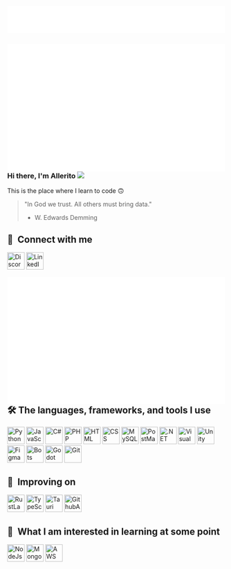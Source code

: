 <h1 align="center">
  <img src="https://github.com/Allerito/Allerito/blob/main/name.svg" alt="Allerito" />
</h1>

<a href="#macropower-title">
  <img src="https://raw.githubusercontent.com/Allerito/github-stats-transparent/output/generated/overview.svg" alt="Allerito_stats" align="right" />
</a>

### Hi there, I'm Allerito <img src="https://media.giphy.com/media/hvRJCLFzcasrR4ia7z/giphy.gif" width="25px"></img>
This is the place where I learn to code 🙃

> "In God we trust. All others must bring data."
> - W. Edwards Demming

## 🔗 &nbsp;Connect with me
<a href="https://discord.com/users/413677992410349568"><img src="https://skillicons.dev/icons?theme=dark&i=discord" width="40" height="40" title="Discord"></a>
<a href="https://www.linkedin.com/in/rubenallera/"><img src="https://skillicons.dev/icons?theme=dark&i=linkedin" width="40" height="40" title="LinkedIn"></a>

<a href="#macropower-title">
  <img src="https://raw.githubusercontent.com/Allerito/github-stats-transparent/output/generated/languages.svg" alt="Allerito_lang" align="right" />
</a>

## 🛠️ The languages, frameworks, and tools I use
<a href="https://www.python.org/"><img src="https://skillicons.dev/icons?theme=dark&i=py" width="40" height="40" title="Python"></a>
<a href="https://developer.mozilla.org/en-US/docs/Web/JavaScript"><img src="https://skillicons.dev/icons?theme=dark&i=js" width="40" height="40" title="JavaScript"></a>
<a href="https://docs.microsoft.com/en-us/dotnet/csharp/"><img src="https://skillicons.dev/icons?theme=dark&i=cs" width="40" height="40" title="C#"></a>
<a href="https://www.php.net/"><img src="https://skillicons.dev/icons?theme=dark&i=php" width="40" height="40" title="PHP"></a>
<a href="https://developer.mozilla.org/en-US/docs/Web/HTML"><img src="https://skillicons.dev/icons?theme=dark&i=html" width="40" height="40" title="HTML"></a>
<a href="https://developer.mozilla.org/en-US/docs/Web/CSS"><img src="https://skillicons.dev/icons?theme=dark&i=css" width="40" height="40" title="CSS"></a>
<a href="https://www.mysql.com/"><img src="https://skillicons.dev/icons?theme=dark&i=mysql" width="40" height="40" title="MySQL"></a>
<a href="https://www.postman.com/"><img src="https://skillicons.dev/icons?theme=dark&i=postman" width="40" height="40" title="PostMan"></a>
<a href="https://docs.microsoft.com/en-us/dotnet/"><img src="https://skillicons.dev/icons?theme=dark&i=dotnet" width="40" height="40" title=".NET"></a>
<a href="https://code.visualstudio.com/"><img src="https://skillicons.dev/icons?theme=dark&i=vscode" width="40" height="40" title="Visual Studio Code"></a>
<a href="https://unity.com/"><img src="https://skillicons.dev/icons?theme=dark&i=unity" width="40" height="40" title="Unity"></a>
<a href="https://www.figma.com/"><img src="https://skillicons.dev/icons?theme=dark&i=figma" width="40" height="40" title="Figma"></a>
<a href="https://discord.js.org/"><img src="https://skillicons.dev/icons?theme=dark&i=bots" width="40" height="40" title="Bots"></a>
<a href="https://godotengine.org/"><img src="https://skillicons.dev/icons?theme=dark&amp;i=godot" width="40" height="40" title="Godot"></a>
<a href="https://git-scm.com/"><img src="https://skillicons.dev/icons?theme=dark&i=git" width="40" height="40" title="Git"></a>

## 📖  Improving on
<a name="learning-next"></a>
<a href="https://www.rust-lang.org/"><img src="https://skillicons.dev/icons?theme=dark&i=rust" width="40" height="40" title="RustLang"></a>
<a href="https://www.typescriptlang.org/docs/"><img src="https://skillicons.dev/icons?theme=dark&i=typescript" width="40" height="40" title="TypeScript"></a>
<a href="https://v2.tauri.app/"><img src="https://skillicons.dev/icons?theme=dark&i=tauri" width="40" height="40" title="Tauri"></a>
<a href="https://docs.github.com/en/actions"><img src="https://skillicons.dev/icons?theme=dark&i=githubactions" width="40" height="40" title="GithubActions"></a>

## 👾  What I am interested in learning at some point
<a name="learning-next"></a>
<a href="https://nodejs.org/"><img src="https://skillicons.dev/icons?theme=dark&i=nodejs" width="40" height="40" title="NodeJs"></a>
<a href="https://www.mongodb.com/"><img src="https://skillicons.dev/icons?theme=dark&i=mongodb" width="40" height="40" title="MongoDB"></a>
<a href="https://aws.amazon.com/"><img src="https://skillicons.dev/icons?theme=dark&i=aws" width="40" height="40" title="AWS"></a>
